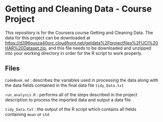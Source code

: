 # Getting and Cleaning Data - Course Project

This repository is for the Coursera course Getting and Cleaning Data. The data for this project can be downloaded at https://d396qusza40orc.cloudfront.net/getdata%2Fprojectfiles%2FUCI%20HAR%20Dataset.zip, and this file needs to be downloaded and unzipped into your working directory in order for the R script to work properly. 

## Files

`CodeBook.md` : describes the variables used in processing the data along with the data fields contained in the final data file `tidy_Data.txt`

`run_analysis.R` : performs all of the steps described in the project description to process the imported data and output a data file

`tidy_Data.txt` : the output of the R script which contains all fields containing `mean` or `std`